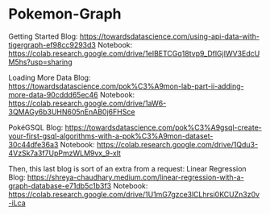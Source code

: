 # Pokemon-Graph
Getting Started
Blog: https://towardsdatascience.com/using-api-data-with-tigergraph-ef98cc9293d3
Notebook: https://colab.research.google.com/drive/1eIBETCGq18tvp9_DflGjIWV3EdcUM5hs?usp=sharing

Loading More Data
Blog: https://towardsdatascience.com/pok%C3%A9mon-lab-part-ii-adding-more-data-90cddd65ec46
Notebook: https://colab.research.google.com/drive/1aW6-3QMAGy6b3UHN605nEnAB0j6FHSce

PokéGSQL
Blog: https://towardsdatascience.com/pok%C3%A9gsql-create-your-first-gsql-algorithms-with-a-pok%C3%A9mon-dataset-30c44dfe36a3
Notebook: https://colab.research.google.com/drive/1Qdu3-4VzSk7a3f7UpPmzWLM9vx_9-xlt

Then, this last blog is sort of an extra from a request:
Linear Regression
Blog: https://shreya-chaudhary.medium.com/linear-regression-with-a-graph-database-e71db5c1b3f3
Notebook: https://colab.research.google.com/drive/1U1mG7gzce3lCLhrsi0KCUZn3z0v-iLca
